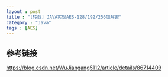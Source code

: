 ```yaml
---
layout : post
title : "[转载] JAVA实现AES-128/192/256加解密"
category : "Java"
tags : [AES]
---
```


## 参考链接

<https://blog.csdn.net/WuJiangang5112/article/details/86714409>